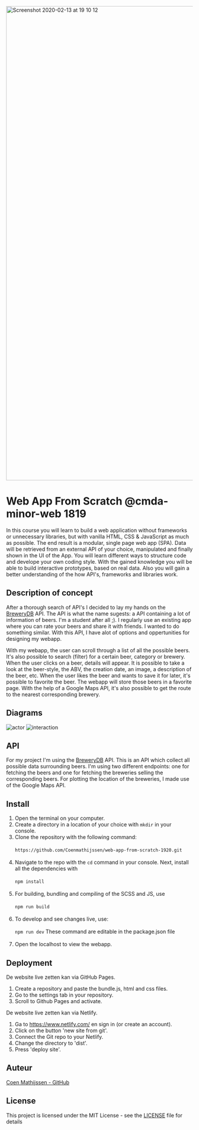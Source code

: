 <img width="1280" alt="Screenshot 2020-02-13 at 19 10 12" src="https://user-images.githubusercontent.com/43337909/74464941-c4141c00-4e94-11ea-9995-a05b087455c0.png">

# Web App From Scratch @cmda-minor-web 1819

In this course you will learn to build a web application without frameworks or unnecessary libraries, but with vanilla HTML, CSS & JavaScript as much as possible. The end result is a modular, single page web app (SPA). Data will be retrieved from an external API of your choice, manipulated and finally shown in the UI of the App. You will learn different ways to structure code and develope your own coding style. With the gained knowledge you will be able to build interactive prototypes, based on real data. Also you will gain a better understanding of the how API's, frameworks and libraries work.

## Description of concept
After a thorough search of API's I decided to lay my hands on the [BreweryDB](brewerydb.com/) API. The API is what the name sugests: a API containing a lot of information of beers. I'm a student after all ;). I regularly use an existing app where you can rate your beers and share it with friends. I wanted to do something similar. With this API, I have alot of options and oppertunities for designing my webapp. 

With my webapp, the user can scroll through a list of all the possible beers. It's also possible to search (filter) for a certain beer, category or brewery. When the user clicks on a beer, details will appear. It is possible to take a look at the beer-style, the ABV, the creation date, an image, a description of the beer, etc. When the user likes the beer and wants to save it for later, it's possible to favorite the beer. The webapp will store those beers in a favorite page. With the help of a Google Maps API, it's also possible to get the route to the nearest corresponding brewery.


## Diagrams
![actor](https://user-images.githubusercontent.com/43337909/74465137-21a86880-4e95-11ea-857e-8fc8d67c7ebb.jpg)
![interaction](https://user-images.githubusercontent.com/43337909/74465147-25d48600-4e95-11ea-8a73-fd1a5baf1221.jpg)

## API
For my project I'm using the [BreweryDB](brewerydb.com/) API. This is an API which collect all possible data surrounding beers. I'm using two different endpoints: one for fetching the beers and one for fetching the breweries selling the corresponding beers. For plotting the location of the breweries, I made use of the Google Maps API. 

## Install
1. Open the terminal on your computer.
2. Create a directory in a location of your choice with `mkdir` in your console.
3. Clone the repository with the following command:
<br></br>
`https://github.com/Coenmathijssen/web-app-from-scratch-1920.git`
<br></br>
4. Navigate to the repo with the `cd` command in your console. Next, install all the dependencies with 
<br></br>
`npm install`
<br></br>
5. For building, bundling and compiling of the SCSS and JS, use
<br></br>
`npm run build`
<br></br>
6. To develop and see changes live, use:
<br></br>
`npm run dev`
These command are editable in the package.json file
<br></br>
6. Open the localhost to view the webapp.

## Deployment
De website live zetten kan via GitHub Pages. 
1. Create a repository and paste the bundle.js, html and css files.
2. Go to the settings tab in your repository.
3. Scroll to Github Pages and activate.

De website live zetten kan via Netlify.
1. Ga to https://www.netlify.com/ en sign in (or create an account).
2. Click on the button 'new site from git'.
3. Connect the Git repo to your Netlify.
4. Change the directory to 'dist'.
5. Press 'deploy site'.

## Auteur 
[Coen Mathijssen - GitHub](https://github.com/Coenmathijssen/)

## License
This project is licensed under the MIT License - see the [LICENSE](https://github.com/Wiebsonice/functional-programming/blob/master/LICENSE) file for details
